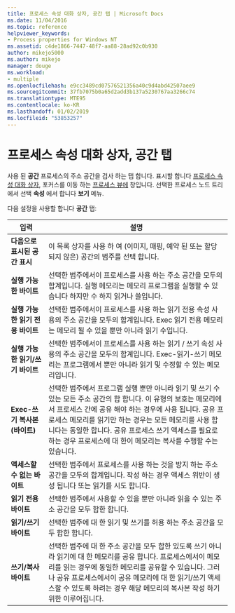 ```yaml
---
title: 프로세스 속성 대화 상자, 공간 탭 | Microsoft Docs
ms.date: 11/04/2016
ms.topic: reference
helpviewer_keywords:
- Process properties for Windows NT
ms.assetid: c4de1866-7447-48f7-aa88-28ad92c0b930
author: mikejo5000
ms.author: mikejo
manager: douge
ms.workload:
- multiple
ms.openlocfilehash: e9cc3489cd07576521356a40c9d4abd42507aee9
ms.sourcegitcommit: 37fb7075b0a65d2add3b137a5230767aa3266c74
ms.translationtype: MTE95
ms.contentlocale: ko-KR
ms.lasthandoff: 01/02/2019
ms.locfileid: "53853257"
---
```

# <a name="space-tab-process-properties-dialog-box"></a>프로세스 속성 대화 상자, 공간 탭
사용 된 **공간** 프로세스의 주소 공간을 검사 하는 탭 합니다. 표시할 합니다 [프로세스 속성 대화 상자](../debugger/process-properties-dialog-box.md), 포커스를 이동 하는 [프로세스 뷰에](../debugger/processes-view.md) 창입니다. 선택한 프로세스 노드 트리에서 선택 **속성** 에서 합니다 **보기** 메뉴.  
  
 다음 설정을 사용할 합니다 **공간** 탭:  
  
|입력|설명|  
|-----------|-----------------|  
|**다음으로 표시된 공간 표시**|이 목록 상자를 사용 하 여 (이미지, 매핑, 예약 된 또는 할당 되지 않은) 공간의 범주를 선택 합니다.|  
|**실행 가능한 바이트**|선택한 범주에서이 프로세스를 사용 하는 주소 공간을 모두의 합계입니다. 실행 메모리는 메모리 프로그램을 실행할 수 있습니다 하지만 수 하지 읽거나 쓸입니다.|  
|**실행 가능한 읽기 전용 바이트**|선택한 범주에서이 프로세스를 사용 하는 읽기 전용 속성 사용의 주소 공간을 모두의 합계입니다. Exec 읽기 전용 메모리는 메모리 될 수 있을 뿐만 아니라 읽기 수입니다.|  
|**실행 가능한 읽기/쓰기 바이트**|선택한 범주에서이 프로세스를 사용 하는 읽기 / 쓰기 속성 사용의 주소 공간을 모두의 합계입니다. Exec-읽기-쓰기 메모리는 프로그램에서 뿐만 아니라 읽기 및 수정할 수 있는 메모리입니다.|  
|**Exec-쓰기 복사본 (바이트)**|선택한 범주에서 프로그램 실행 뿐만 아니라 읽기 및 쓰기 수 있는 모든 주소 공간의 합 합니다. 이 유형의 보호는 메모리에서 프로세스 간에 공유 해야 하는 경우에 사용 됩니다. 공유 프로세스 메모리를 읽기만 하는 경우는 모든 메모리를 사용 합니다는 동일한 합니다. 공유 프로세스 쓰기 액세스를 필요로 하는 경우 프로세스에 대 한이 메모리는 복사를 수행할 수는 있습니다.|  
|**액세스할 수 없는 바이트**|선택한 범주에서 프로세스를 사용 하는 것을 방지 하는 주소 공간을 모두의 합계입니다. 작성 하는 경우 액세스 위반이 생성 됩니다 또는 읽기를 시도 합니다.|  
|**읽기 전용 바이트**|선택한 범주에서 사용할 수 있을 뿐만 아니라 읽을 수 있는 주소 공간을 모두 합한 합니다.|  
|**읽기/쓰기 바이트**|선택한 범주에 대 한 읽기 및 쓰기를 허용 하는 주소 공간을 모두 합한 합니다.|  
|**쓰기/복사 바이트**|선택한 범주에 대 한 주소 공간을 모두 합한 있도록 쓰기 아니라 읽기에 대 한 메모리를 공유 합니다. 프로세스에서이 메모리를 읽는 경우에 동일한 메모리를 공유할 수 있습니다. 그러나 공유 프로세스에서이 공유 메모리에 대 한 읽기/쓰기 액세스할 수 있도록 하려는 경우 해당 메모리의 복사본 작성 하기 위한 이루어집니다.|